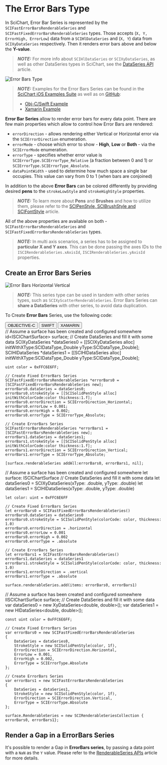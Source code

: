# The Error Bars Type
In SciChart, Error Bar Series is represented by the `SCIFastErrorBarsRenderableSeries` and `SCIFastFixedErrorBarsRenderableSeries` types. Those accepts (`X, Y, ErrorHigh, ErrorLow`) data from a `SCIHlDataSeries` and (`X, Y`) data from `SCIXyDataSeries` respectively. Then it renders error bars above and below the **Y-value**.

> **_NOTE:_** For more info about `SCIHlDataSeries` or `SCIXyDataSeries`, as well as other DataSeries types in SciChart, see the [DataSeries API](dataseries-apis.html) article.

![Error Bars Type](img/chart-types-2d/error-bars-chart-example.png)

> **_NOTE:_** Examples for the Error Bars Series can be found in the [SciChart iOS Examples Suite](https://www.scichart.com/examples/ios-chart/) as well as on [GitHub](https://github.com/ABTSoftware/SciChart.iOS.Examples):
> 
> - [Obj-C/Swift Example](https://www.scichart.com/example/ios-fixed-error-bars/)
> - [Xamarin Example](https://www.scichart.com/example/xamarin-chart-error-bars-chart-example/)

**Error Bar Series** allow to render error bars for every data point. There are few main properties which allow to control how Error Bars are rendered:
- `errorDirection` - allows rendering either Vertical or Horizontal error via the `SCIErrorDirection` enumeration.
- `errorMode` - choose which error to show - **High**, **Low** or **Both** - via the `SCIErrorMode` enumeration.
- `errorType` - specifies whether error value is `SCIErrorType.SCIErrorType_Relative` (a fraction between 0 and 1) or `SCIErrorType.SCIErrorType_Absolute`.
- `dataPointWidth` - used to determine how much space a single bar occupies. This value can vary from 0 to 1 (when bars are conjoined)

In addition to the above **Error Bars** can be colored differently by providing desired **pens** to the `strokeLowStyle` and `strokeHighStyle` properties.

> **_NOTE:_** To learn more about **Pens** and **Brushes** and how to utilize them, please refer to the [SCIPenStyle, SCIBrushStyle and SCIFontStyle](scipenstyle-scibrushstyle-and-scifontstyle.html) article.

All of the above properties are available on both - `SCIFastErrorBarsRenderableSeries` and `SCIFastFixedErrorBarsRenderableSeries` types.

> **_NOTE:_** In multi axis scenarios, a series has to be assigned to **particular X and Y axes**. This can be done passing the axes IDs to the `ISCIRenderableSeries.xAxisId`, `ISCIRenderableSeries.yAxisId` properties.

## Create an Error Bars Series
![Error Bars Horizontal Vertical](img/chart-types-2d/error-bars-horizontal-vertical-example.png)

> **_NOTE:_** This series type can be used in tandem with other series types, such as `SCIXyScatterRenderableSeries`. Error Bars Series can **share a DataSeries** with other series, to avoid data duplication.

To Create **Error Bars** Series, use the following code:

<div class="code-snippet-tabs">
  <button class="code-snippet-tab" onclick="showCodeFor(event, 'objectivec')">OBJECTIVE-C</button>
  <button class="code-snippet-tab" onclick="showCodeFor(event, 'swift')">SWIFT</button>
  <button class="code-snippet-tab" onclick="showCodeFor(event, 'cs')">XAMARIN</button>
</div>
<div class="code-snippet" id="objectivec">
    // Assume a surface has been created and configured somewhere
    id&lt;ISCIChartSurface&gt; surface;
    // Create DataSeries and fill it with some data
    SCIXyDataSeries *dataSeries0 = [[SCIXyDataSeries alloc] initWithXType:SCIDataType_Double yType:SCIDataType_Double];
    SCIHlDataSeries *dataSeries1 = [[SCIHlDataSeries alloc] initWithXType:SCIDataType_Double yType:SCIDataType_Double];

    uint color = 0xFFC6E6FF;

    // Create Fixed ErrorBars Series
    SCIFastFixedErrorBarsRenderableSeries *errorBars0 = [SCIFastFixedErrorBarsRenderableSeries new];
    errorBars0.dataSeries = dataSeries0;
    errorBars0.strokeStyle = [[SCISolidPenStyle alloc] initWithColorCode:color thickness:1.f];
    errorBars0.errorDirection = SCIErrorDirection_Horizontal;
    errorBars0.errorLow = 0.001;
    errorBars0.errorHigh = 0.002;
    errorBars0.errorType = SCIErrorType_Absolute;

    // Create ErrorBars Series
    SCIFastErrorBarsRenderableSeries *errorBars1 = [SCIFastErrorBarsRenderableSeries new];
    errorBars1.dataSeries = dataSeries1;
    errorBars1.strokeStyle = [[SCISolidPenStyle alloc] initWithColorCode:color thickness:1.f];
    errorBars1.errorDirection = SCIErrorDirection_Vertical;
    errorBars1.errorType = SCIErrorType_Absolute;

    [surface.renderableSeries addAll:errorBars0, errorBars1, nil];
</div>
<div class="code-snippet" id="swift">
    // Assume a surface has been created and configured somewhere
    let surface: ISCIChartSurface
    // Create DataSeries and fill it with some data
    let dataSeries0 = SCIXyDataSeries(xType: .double, yType: .double)
    let dataSeries1 = SCIHlDataSeries(xType: .double, yType: .double)

    let color: uint = 0xFFC6E6FF

    // Create Fixed ErrorBars Series
    let errorBars0 = SCIFastFixedErrorBarsRenderableSeries()
    errorBars0.dataSeries = dataSeries0
    errorBars0.strokeStyle = SCISolidPenStyle(colorCode: color, thickness: 1.0)
    errorBars0.errorDirection = .horizontal
    errorBars0.errorLow = 0.001
    errorBars0.errorHigh = 0.002
    errorBars0.errorType = .absolute

    // Create ErrorBars Series
    let errorBars1 = SCIFastErrorBarsRenderableSeries()
    errorBars1.dataSeries = dataSeries1
    errorBars1.strokeStyle = SCISolidPenStyle(colorCode: color, thickness: 1.0)
    errorBars1.errorDirection = .vertical
    errorBars1.errorType = .absolute

    surface.renderableSeries.add(items: errorBars0, errorBars1)
</div>
<div class="code-snippet" id="cs">
    // Assume a surface has been created and configured somewhere
    IISCIChartSurface surface;
    // Create DataSeries and fill it with some data
    var dataSeries0 = new XyDataSeries&lt;double, double&gt;();
    var dataSeries1 = new HlDataSeries&lt;double, double&gt;();

    const uint color = 0xFFC6E6FF;

    // Create Fixed ErrorBars Series
    var errorBars0 = new SCIFastFixedErrorBarsRenderableSeries
    {
        DataSeries = dataSeries0,
        StrokeStyle = new SCISolidPenStyle(color, 1f),
        ErrorDirection = SCIErrorDirection.Horizontal,
        ErrorLow = 0.001,
        ErrorHigh = 0.002,
        ErrorType = SCIErrorType.Absolute
    };

    // Create ErrorBars Series
    var errorBars1 = new SCIFastErrorBarsRenderableSeries
    {
        DataSeries = dataSeries1,
        StrokeStyle = new SCISolidPenStyle(color, 1f),
        ErrorDirection = SCIErrorDirection.Vertical,
        ErrorType = SCIErrorType.Absolute
    };

    surface.RenderableSeries = new SCIRenderableSeriesCollection { errorBars0, errorBars1};
</div>

## Render a Gap in a ErrorBars Series
It's possible to render a Gap in **ErrorBars series**, by passing a data point with a `NaN` as the `Y` value. Please refer to the [RenderableSeries APIs](renderableseries-apis.html#adding-a-gap-onto-a-renderableseries) article for more details.
